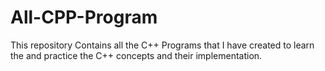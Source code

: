 # All-CPP-Program
This repository Contains all the C++ Programs that I have created to learn the and practice the C++ concepts and their implementation.
